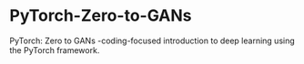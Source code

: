 # PyTorch-Zero-to-GANs
PyTorch: Zero to GANs -coding-focused introduction to deep learning using the PyTorch framework.
